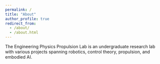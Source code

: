 ```yaml
---
permalink: /
title: "About"
author_profile: true
redirect_from: 
  - /about/
  - /about.html
---
```


The Engineering Physics Propulsion Lab is an undergraduate research lab with various projects spanning robotics, control theory, propulsion, and embodied AI.
